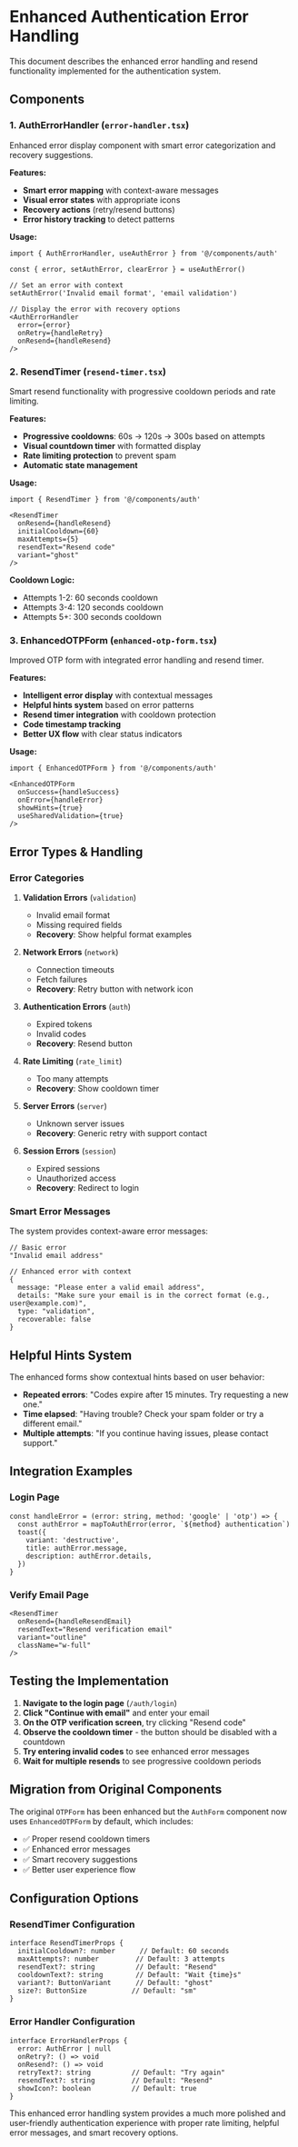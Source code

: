 # Enhanced Authentication Error Handling

This document describes the enhanced error handling and resend functionality implemented for the authentication system.

## Components

### 1. AuthErrorHandler (`error-handler.tsx`)

Enhanced error display component with smart error categorization and recovery suggestions.

**Features:**
- **Smart error mapping** with context-aware messages
- **Visual error states** with appropriate icons
- **Recovery actions** (retry/resend buttons)
- **Error history tracking** to detect patterns

**Usage:**
```tsx
import { AuthErrorHandler, useAuthError } from '@/components/auth'

const { error, setAuthError, clearError } = useAuthError()

// Set an error with context
setAuthError('Invalid email format', 'email validation')

// Display the error with recovery options
<AuthErrorHandler 
  error={error}
  onRetry={handleRetry}
  onResend={handleResend}
/>
```

### 2. ResendTimer (`resend-timer.tsx`)

Smart resend functionality with progressive cooldown periods and rate limiting.

**Features:**
- **Progressive cooldowns**: 60s → 120s → 300s based on attempts
- **Visual countdown timer** with formatted display
- **Rate limiting protection** to prevent spam
- **Automatic state management**

**Usage:**
```tsx
import { ResendTimer } from '@/components/auth'

<ResendTimer
  onResend={handleResend}
  initialCooldown={60}
  maxAttempts={5}
  resendText="Resend code"
  variant="ghost"
/>
```

**Cooldown Logic:**
- Attempts 1-2: 60 seconds cooldown
- Attempts 3-4: 120 seconds cooldown  
- Attempts 5+: 300 seconds cooldown

### 3. EnhancedOTPForm (`enhanced-otp-form.tsx`)

Improved OTP form with integrated error handling and resend timer.

**Features:**
- **Intelligent error display** with contextual messages
- **Helpful hints system** based on error patterns
- **Resend timer integration** with cooldown protection
- **Code timestamp tracking**
- **Better UX flow** with clear status indicators

**Usage:**
```tsx
import { EnhancedOTPForm } from '@/components/auth'

<EnhancedOTPForm
  onSuccess={handleSuccess}
  onError={handleError}
  showHints={true}
  useSharedValidation={true}
/>
```

## Error Types & Handling

### Error Categories

1. **Validation Errors** (`validation`)
   - Invalid email format
   - Missing required fields
   - **Recovery**: Show helpful format examples

2. **Network Errors** (`network`)
   - Connection timeouts
   - Fetch failures
   - **Recovery**: Retry button with network icon

3. **Authentication Errors** (`auth`)
   - Expired tokens
   - Invalid codes
   - **Recovery**: Resend button

4. **Rate Limiting** (`rate_limit`)
   - Too many attempts
   - **Recovery**: Show cooldown timer

5. **Server Errors** (`server`)
   - Unknown server issues
   - **Recovery**: Generic retry with support contact

6. **Session Errors** (`session`)
   - Expired sessions
   - Unauthorized access
   - **Recovery**: Redirect to login

### Smart Error Messages

The system provides context-aware error messages:

```tsx
// Basic error
"Invalid email address"

// Enhanced error with context
{
  message: "Please enter a valid email address",
  details: "Make sure your email is in the correct format (e.g., user@example.com)",
  type: "validation",
  recoverable: false
}
```

## Helpful Hints System

The enhanced forms show contextual hints based on user behavior:

- **Repeated errors**: "Codes expire after 15 minutes. Try requesting a new one."
- **Time elapsed**: "Having trouble? Check your spam folder or try a different email."
- **Multiple attempts**: "If you continue having issues, please contact support."

## Integration Examples

### Login Page
```tsx
const handleError = (error: string, method: 'google' | 'otp') => {
  const authError = mapToAuthError(error, `${method} authentication`)
  toast({
    variant: 'destructive',
    title: authError.message,
    description: authError.details,
  })
}
```

### Verify Email Page
```tsx
<ResendTimer
  onResend={handleResendEmail}
  resendText="Resend verification email"
  variant="outline"
  className="w-full"
/>
```

## Testing the Implementation

1. **Navigate to the login page** (`/auth/login`)
2. **Click "Continue with email"** and enter your email
3. **On the OTP verification screen**, try clicking "Resend code"
4. **Observe the cooldown timer** - the button should be disabled with a countdown
5. **Try entering invalid codes** to see enhanced error messages
6. **Wait for multiple resends** to see progressive cooldown periods

## Migration from Original Components

The original `OTPForm` has been enhanced but the `AuthForm` component now uses `EnhancedOTPForm` by default, which includes:

- ✅ Proper resend cooldown timers
- ✅ Enhanced error messages
- ✅ Smart recovery suggestions
- ✅ Better user experience flow

## Configuration Options

### ResendTimer Configuration
```tsx
interface ResendTimerProps {
  initialCooldown?: number      // Default: 60 seconds
  maxAttempts?: number         // Default: 3 attempts
  resendText?: string          // Default: "Resend"
  cooldownText?: string        // Default: "Wait {time}s"
  variant?: ButtonVariant      // Default: "ghost"
  size?: ButtonSize           // Default: "sm"
}
```

### Error Handler Configuration
```tsx
interface ErrorHandlerProps {
  error: AuthError | null
  onRetry?: () => void
  onResend?: () => void
  retryText?: string          // Default: "Try again"
  resendText?: string         // Default: "Resend"
  showIcon?: boolean          // Default: true
}
```

This enhanced error handling system provides a much more polished and user-friendly authentication experience with proper rate limiting, helpful error messages, and smart recovery options. 